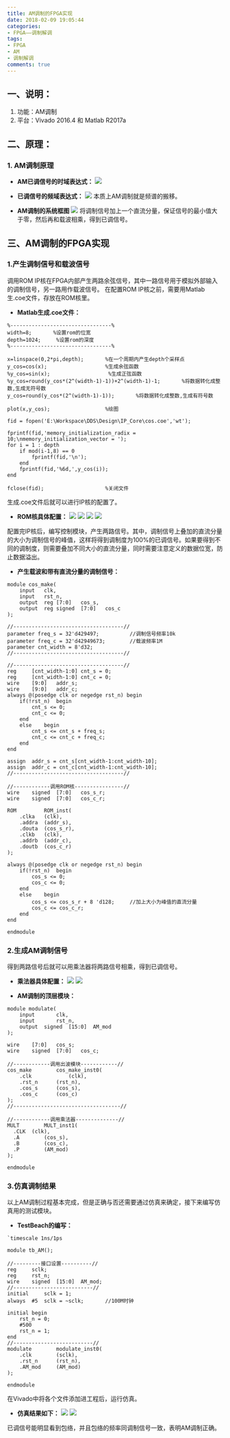 ```yaml
---
title: AM调制的FPGA实现
date: 2018-02-09 19:05:44
categories:
- FPGA——调制解调
tags:
- FPGA
- AM
- 调制解调
comments: true
---
```


## 一、说明：

1. 功能：AM调制
2. 平台：Vivado 2016.4 和 Matlab R2017a

## 二、原理：

### 1. AM调制原理

- **AM已调信号的时域表达式：**
 ![ ](https://user-images.githubusercontent.com/29295862/35344947-5391bf16-0169-11e8-97c9-d8eedace8214.png)

- **已调信号的频域表达式：**
 ![ ](https://user-images.githubusercontent.com/29295862/35344965-5af1843a-0169-11e8-8404-a27227df6875.png)
本质上AM调制就是频谱的搬移。

- **AM调制的系统框图**
 ![ ](https://user-images.githubusercontent.com/29295862/35344973-5f419bc4-0169-11e8-9397-0813d525fd8b.png)
将调制信号加上一个直流分量，保证信号的最小值大于零，然后再和载波相乘，得到已调信号。

## 三、AM调制的FPGA实现

### 1.产生调制信号和载波信号

调用ROM IP核在FPGA内部产生两路余弦信号，其中一路信号用于模拟外部输入的调制信号，另一路用作载波信号。
在配置ROM IP核之前，需要用Matlab生.coe文件，存放在ROM核里。

- **Matlab生成.coe文件：**

```
%---------------------------------%
width=8;       %设置rom的位宽
depth=1024;     %设置rom的深度
%---------------------------------%

x=linspace(0,2*pi,depth);       %在一个周期内产生depth个采样点
y_cos=cos(x);                   %生成余弦函数
%y_cos=sin(x);                   %生成正弦函数
%y_cos=round(y_cos*(2^(width-1)-1))+2^(width-1)-1;       %将数据转化成整数,生成无符号数
y_cos=round(y_cos*(2^(width-1)-1));       %将数据转化成整数,生成有符号数

plot(x,y_cos);                  %绘图

fid = fopen('E:\Workspace\DDS\Design\IP_Core\cos.coe','wt');

fprintf(fid,'memory_initialization_radix = 10;\nmemory_initialization_vector = ');
for i = 1 : depth
    if mod(i-1,8) == 0 
        fprintf(fid,'\n');
    end
    fprintf(fid,'%6d,',y_cos(i));
end

fclose(fid);                    %关闭文件
```

生成.coe文件后就可以进行IP核的配置了。
 
- **ROM核具体配置：**
 ![ ](https://user-images.githubusercontent.com/29295862/35349621-6e1186ac-0176-11e8-98e5-a1475ff60d50.png)
 ![ ](https://user-images.githubusercontent.com/29295862/35349629-739fdf24-0176-11e8-800e-aea80c15a60d.png)
 ![ ](https://user-images.githubusercontent.com/29295862/35349637-77da1834-0176-11e8-8b3a-e1ce6b8441a5.png)
 ![ ](https://user-images.githubusercontent.com/29295862/35349644-7c3bb8ec-0176-11e8-9acc-f9033ad57396.png)

配置完IP核后，编写控制模块，产生两路信号。其中，调制信号上叠加的直流分量的大小为调制信号的峰值，这样将得到调制度为100%的已调信号。如果要得到不同的调制度，则需要叠加不同大小的直流分量，同时需要注意定义的数据位宽，防止数据溢出。

- **产生载波和带有直流分量的调制信号：**

```
module cos_make(
	input	clk,
	input	rst_n,
	output	reg	[7:0]	cos_s,
	output	reg	signed	[7:0]	cos_c
);

//------------------------------------//
parameter freq_s = 32'd429497;			//调制信号频率10k
parameter freq_c = 32'd42949673;		//载波频率1M
parameter cnt_width = 8'd32;
//------------------------------------//

//------------------------------------//
reg 	[cnt_width-1:0]	cnt_s = 0;
reg		[cnt_width-1:0]	cnt_c = 0;
wire 	[9:0]	addr_s;
wire	[9:0]	addr_c;
always @(posedge clk or negedge rst_n) begin
	if(!rst_n)	begin
		cnt_s <= 0;
		cnt_c <= 0;
	end
	else	begin
		cnt_s <= cnt_s + freq_s;
		cnt_c <= cnt_c + freq_c;
	end
end

assign	addr_s = cnt_s[cnt_width-1:cnt_width-10];
assign	addr_c = cnt_c[cnt_width-1:cnt_width-10];
//------------------------------------//

//------------调用ROM核----------------//
wire 	signed	[7:0]	cos_s_r;
wire 	signed	[7:0]	cos_c_r;

ROM			ROM_inst(
	.clka	(clk),
	.addra	(addr_s),
	.douta	(cos_s_r),
	.clkb	(clk),
	.addrb	(addr_c),
	.doutb	(cos_c_r)
);

always @(posedge clk or negedge rst_n) begin
	if(!rst_n)	begin
		cos_s <= 0;
		cos_c <= 0;
	end
	else	begin
		cos_s <= cos_s_r + 8 'd128;		//加上大小为峰值的直流分量
		cos_c <= cos_c_r;
	end
end

endmodule

```

### 2.生成AM调制信号

得到两路信号后就可以用乘法器将两路信号相乘，得到已调信号。

- **乘法器具体配置：**
 ![ ](https://user-images.githubusercontent.com/29295862/35351304-722b11ea-017b-11e8-8fbe-fa55d56b9e0c.png)
 ![ ](https://user-images.githubusercontent.com/29295862/35351309-76a5fee2-017b-11e8-876f-0c74fc15beab.png)

- **AM调制的顶层模块：**

```
module modulate(
	input		clk,
	input		rst_n,
	output	signed	[15:0]	AM_mod
);

wire 	[7:0]	cos_s;
wire	signed	[7:0]	cos_c;

//------------调用出波模块------------//
cos_make		cos_make_inst0(
	.clk			(clk),
	.rst_n		(rst_n),
	.cos_s		(cos_s),
	.cos_c		(cos_c)
);
//-----------------------------------//

//------------调用乘法器--------------//
MULT		MULT_inst1(		
  .CLK	(clk),
  .A		(cos_s),
  .B		(cos_c),
  .P		(AM_mod)
);

endmodule

```

### 3.仿真调制结果

以上AM调制过程基本完成，但是正确与否还需要通过仿真来确定，接下来编写仿真用的测试模块。

- **TestBeach的编写：**

```
`timescale 1ns/1ps

module tb_AM();

//---------接口设置----------//
reg 	sclk;
reg		rst_n;
wire 	signed	[15:0]	AM_mod;
//--------------------------//
initial		sclk = 1;
always	#5	sclk = ~sclk;		//100M时钟

initial	begin
	rst_n = 0;
	#500
	rst_n = 1;
end
//--------------------------//
modulate		modulate_inst0(
	.clk		(sclk),
	.rst_n		(rst_n),
	.AM_mod		(AM_mod)
);

endmodule

```

在Vivado中将各个文件添加进工程后，运行仿真。

- **仿真结果如下：**
 ![ ](https://user-images.githubusercontent.com/29295862/35352112-d7de9514-017d-11e8-8bfc-bb974be7840c.png)
 ![ ](https://user-images.githubusercontent.com/29295862/35352115-da652410-017d-11e8-8d84-881a1c2af51f.png)

已调信号能明显看到包络，并且包络的频率同调制信号一致，表明AM调制正确。
